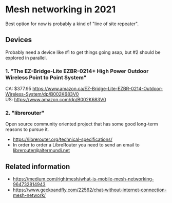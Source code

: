 # Mesh networking in 2021  

Best option for now is probably a kind of "line of site repeater". 

## Devices  

Probably need a device like #1 to get things going asap, but #2 should be explored in parallel.  

### 1. "The EZ-Bridge-Lite EZBR-0214+ High Power Outdoor Wireless Point to Point System"  

CA: $377.95 https://www.amazon.ca/EZ-Bridge-Lite-EZBR-0214-Outdoor-Wireless-System/dp/B002K683V0  
US: https://www.amazon.com/dp/B002K683V0  

### 2. "librerouter"  

Open source community oriented project that has some good long-term reasons to pursue it.

 - https://librerouter.org/technical-specifications/   
 - In order to order a LibreRouter you need to send an email to librerouter@altermundi.net

## Related information  

 - https://medium.com/rightmesh/what-is-mobile-mesh-networking-964732814943  
 - https://www.geckoandfly.com/22562/chat-without-internet-connection-mesh-network/  
  
